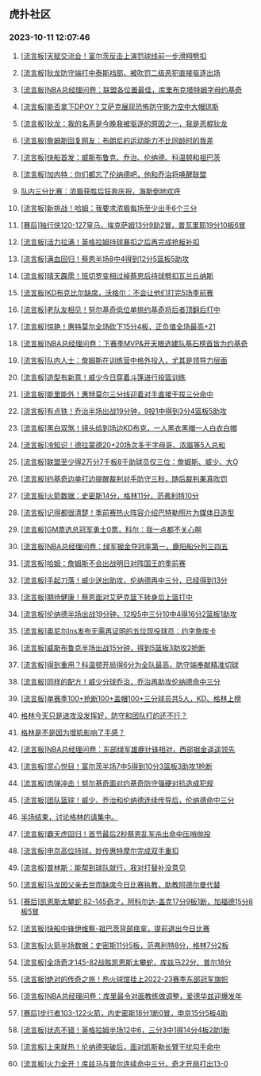 ## 虎扑社区 
### 2023-10-11 12:07:46

1. [[流言板]天赋交流会！富尔茨反击上演罚球线前一步滑翔劈扣](https://bbs.hupu.com/62425759.html)

2. [[流言板]狄龙防守端打中泰斯裆部，被吹罚二级恶犯直接驱逐出场](https://bbs.hupu.com/62425136.html)

3. [[流言板]NBA总经理问卷：联盟各位置最佳，库里布克塔特姆字母约基奇](https://bbs.hupu.com/62427178.html)

4. [[流言板]能否拿下DPOY？艾萨克展现恐怖防守能力空中大帽琼斯](https://bbs.hupu.com/62425521.html)

5. [[流言板]狄龙：我的名声是今晚我被驱逐的原因之一，我是恶棍狄龙](https://bbs.hupu.com/62428183.html)

6. [[流言板]詹姆斯回复网友：布朗尼的运动能力不比同龄时的我差](https://bbs.hupu.com/62424595.html)

7. [[流言板]快船首发：威斯布鲁克、乔治、伦纳德、科温顿和祖巴茨](https://bbs.hupu.com/62425129.html)

8. [[流言板]加内特：你们都忘了伦纳德吧，他和乔治将唤醒联盟](https://bbs.hupu.com/62426050.html)

9. [队内三分比赛：浓眉获胜后狂奔庆祝，海斯倒地欢呼](https://bbs.hupu.com/62424413.html)

10. [[流言板]新挑战！哈姆：我要求浓眉每场至少出手6个三分](https://bbs.hupu.com/62424342.html)

11. [[赛后]独行侠120-127皇马，埃克萨姆13分9助2冒，普瓦里耶19分10板6冒](https://bbs.hupu.com/62424094.html)

12. [[流言板]活力拉满！英格拉姆持球暴扣之后再完成抢板补扣](https://bbs.hupu.com/62425570.html)

13. [[流言板]满血回归！蔡恩半场8中4得到12分5篮板5助攻](https://bbs.hupu.com/62425894.html)

14. [[流言板]晴天霹雳！班切罗变相过掉蔡恩后持球劈扣瓦兰丘纳斯](https://bbs.hupu.com/62425027.html)

15. [[流言板]KD布克比尔缺席，沃格尔：不会让他们打完5场季前赛](https://bbs.hupu.com/62425456.html)

16. [[流言板]老队友相见！努尔基奇低位单挑约基奇将后者顶翻后打中](https://bbs.hupu.com/62426832.html)

17. [[流言板]惊艳！惠特莫尔全场砍下15分4板，正负值全场最高+21](https://bbs.hupu.com/62427403.html)

18. [[流言板]NBA总经理问卷：下赛季MVP&开天眼选建队基石榜首皆为约基奇](https://bbs.hupu.com/62426804.html)

19. [[流言板]队内人士：詹姆斯在训练营中格外投入，尤其是领导力层面](https://bbs.hupu.com/62424469.html)

20. [[流言板]造型有新意！威少今日穿着斗篷进行投篮训练](https://bbs.hupu.com/62424673.html)

21. [[流言板]能里能外！惠特莫尔三分线迎着对手直接干拔三分命中](https://bbs.hupu.com/62427227.html)

22. [[流言板]有点铁！乔治半场出战19分钟，9投1中得到3分4篮板5助攻](https://bbs.hupu.com/62427991.html)

23. [[流言板]黑白双煞！镜头给到场边KD布克，一人黑衣黑帽一人白衣白帽](https://bbs.hupu.com/62427151.html)

24. [[流言板]冷知识！德拉蒙德20+20场次多于字母哥、浓眉等5人总和](https://bbs.hupu.com/62425835.html)

25. [[流言板]联盟至少得2万分7千板8千助球员仅三位：詹姆斯、威少、大O](https://bbs.hupu.com/62427752.html)

26. [[流言板]约基奇边单打边提醒裁判对手防守三秒，随后裁判果真吹罚](https://bbs.hupu.com/62427777.html)

27. [[流言板]火箭数据：史密斯14分，格林11分，范弗利特10分](https://bbs.hupu.com/62427445.html)

28. [[流言板]记得都很清楚！季前赛热火阵容介绍巴特勒照片为媒体日造型](https://bbs.hupu.com/62424767.html)

29. [[流言板]GM票选总冠军勇士0票，科尔：我一点都不关心啊](https://bbs.hupu.com/62425251.html)

30. [[流言板]NBA总经理问卷：绿军掘金夺冠率第一，鹿阳船分列三四五](https://bbs.hupu.com/62426582.html)

31. [[流言板]哈姆：詹姆斯不会出战明日对阵国王的季前赛](https://bbs.hupu.com/62424304.html)

32. [[流言板]手起刀落！威少送出助攻，伦纳德再中三分，已经得到13分](https://bbs.hupu.com/62427833.html)

33. [[流言板]期待健康！蔡恩面对艾萨克篮下转身后上篮打中](https://bbs.hupu.com/62425388.html)

34. [[流言板]伦纳德半场出战19分钟，12投5中三分10中4得16分2篮板1助攻](https://bbs.hupu.com/62427945.html)

35. [[流言板]奥尼尔Ins发布无需再证明的五位现役球员：约字詹库卡](https://bbs.hupu.com/62423567.html)

36. [[流言板]威斯布鲁克半场出战15分钟，得到5篮板3助攻2抢断](https://bbs.hupu.com/62428031.html)

37. [[流言板]得到重用？科温顿开局得6分为全队最高，防守端奉献精准切球](https://bbs.hupu.com/62427062.html)

38. [[流言板]同样的配方！威少分球乔治，乔治再助攻伦纳德命中三分](https://bbs.hupu.com/62427923.html)

39. [[流言板]单赛季100+抢断100+盖帽100+三分球员共5人，KD、格林上榜](https://bbs.hupu.com/62426110.html)

40. [格林今天只是进攻没发挥好，防守和团队打的还不行？](https://bbs.hupu.com/62425843.html)

41. [格林是不是因为增肌影响了手感？](https://bbs.hupu.com/62426118.html)

42. [[流言板]NBA总经理问卷：东部绿军雄鹿针锋相对，西部掘金遥遥领先](https://bbs.hupu.com/62426607.html)

43. [[流言板]赏心悦目！富尔茨半场7中5得到10分3篮板3助攻1抢断](https://bbs.hupu.com/62425918.html)

44. [[流言板]肉弹冲击！努尔基奇面对约基奇防守强硬对抗造成犯规](https://bbs.hupu.com/62427677.html)

45. [[流言板]团队篮球！威少、乔治和伦纳德连续传导后，伦纳德命中三分](https://bbs.hupu.com/62427640.html)

46. [半场结束，讨论格林的请集中。](https://bbs.hupu.com/62425935.html)

47. [[流言板]霸天虎回归！首节最后2秒蔡恩乱军杀出命中压哨抛投](https://bbs.hupu.com/62425274.html)

48. [[流言板]申京高位持球，妙传惠特摩尔完成双手重扣](https://bbs.hupu.com/62425536.html)

49. [[流言板]普林斯：能帮到球队就行，我对打替补没意见](https://bbs.hupu.com/62424429.html)

50. [[流言板]马龙因父亲去世而缺席今日比赛执教，助教阿德尔曼代替](https://bbs.hupu.com/62426082.html)

51. [[赛后]凯恩斯太攀蛇 82-145奇才，阿科尔达-盖克17分9板1断，加福德15分8板5冒](https://bbs.hupu.com/62426134.html)

52. [[流言板]快船中锋伊维察-祖巴茨背部痉挛，提前退出今日比赛](https://bbs.hupu.com/62427717.html)

53. [[流言板]火箭半场数据：史密斯11分5板，范弗利特8分，格林7分2板](https://bbs.hupu.com/62425951.html)

54. [[流言板]全场奇才145-82战胜凯恩斯太攀蛇，库兹马22分、普尔18分](https://bbs.hupu.com/62426251.html)

55. [[流言板]绝对的传奇之旅！热火球馆挂上2022-23赛季东部冠军旗帜](https://bbs.hupu.com/62424697.html)

56. [[流言板]NBA总经理问卷：库里最令对面教练做调整，爱德华兹迎爆发年](https://bbs.hupu.com/62426812.html)

57. [[赛后]步行者103-122火箭，内史密斯18分1断0冒，申京15分5板4助](https://bbs.hupu.com/62427363.html)

58. [[流言板]状态不错！英格拉姆半场12中6，三分3中1得14分4板2助1断](https://bbs.hupu.com/62425876.html)

59. [[流言板]上来就热！伦纳德突破后，面对凯斯勒长臂干扰勾手命中](https://bbs.hupu.com/62426923.html)

60. [[流言板]火力全开！库兹马与普尔连续命中三分，奇才开局打出13-0](https://bbs.hupu.com/62424576.html)

